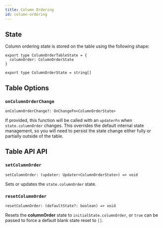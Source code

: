 ```yaml
---
title: Column Ordering
id: column-ordering
---
```


## State

Column ordering state is stored on the table using the following shape:

```tsx
export type ColumnOrderTableState = {
  columnOrder: ColumnOrderState
}

export type ColumnOrderState = string[]
```

## Table Options

### `onColumnOrderChange`

```tsx
onColumnOrderChange?: OnChangeFn<ColumnOrderState>
```

If provided, this function will be called with an `updaterFn` when `state.columnOrder` changes. This overrides the default internal state management, so you will need to persist the state change either fully or partially outside of the table.

## Table API API

### `setColumnOrder`

```tsx
setColumnOrder: (updater: Updater<ColumnOrderState>) => void
```

Sets or updates the `state.columnOrder` state.

### `resetColumnOrder`

```tsx
resetColumnOrder: (defaultState?: boolean) => void
```

Resets the **columnOrder** state to `initialState.columnOrder`, or `true` can be passed to force a default blank state reset to `[]`.
